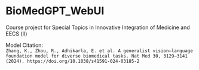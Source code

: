 # BioMedGPT_WebUI

Course project for Special Topics in Innovative Integration of Medicine and EECS (Ⅱ)

Model Citation:    
`Zhang, K., Zhou, R., Adhikarla, E. et al. A generalist vision–language foundation model for diverse biomedical tasks. Nat Med 30, 3129–3141 (2024). https://doi.org/10.1038/s41591-024-03185-2`
